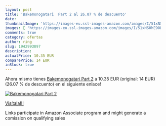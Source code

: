 ```yaml
---
layout: post
title: 'Bakemonogatari  Part 2 al 26.07 % de descuento'
date: 
thumbnailImage: 'https://images-eu.ssl-images-amazon.com/images/I/51xNS0hE9OL._SL200_.jpg'
images: [ 'https://images-eu.ssl-images-amazon.com/images/I/51xNS0hE9OL._SL200_.jpg' ]
comments: true
category: ofertas
author: ring
slug: 1942993897
description:
actualPrice: 10.35 EUR
comparePrice: 14 EUR
inStock: true
---
```


Ahora mismo tienes [Bakemonogatari  Part 2](https://www.amazon.es/dp/1942993897/?tag=tolees-21) a 10.35 EUR (original: 14 EUR) (26.07 %  de descuento) en el siguiente enlace!

[![Bakemonogatari  Part 2](https://images-eu.ssl-images-amazon.com/images/I/51xNS0hE9OL._SL200_.jpg)](https://www.amazon.es/dp/1942993897/?tag=tolees-21)

[Visítala!!!](https://www.amazon.es/dp/1942993897/?tag=tolees-21)

Links participate in Amazon Associate program and might generate a comission on qualifying sales
